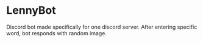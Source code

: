 # LennyBot
Discord bot made specifically for one discord server. After entering specific word, bot responds with random image.
